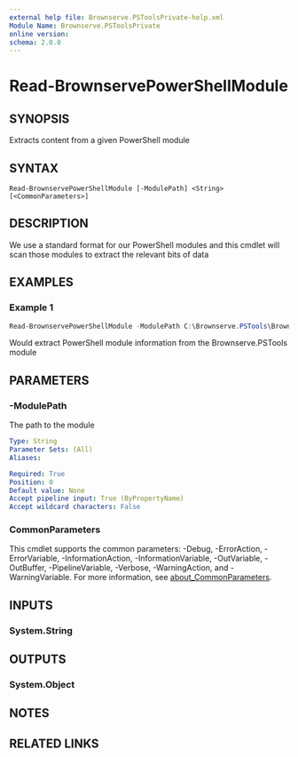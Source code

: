 ```yaml
---
external help file: Brownserve.PSToolsPrivate-help.xml
Module Name: Brownserve.PSToolsPrivate
online version:
schema: 2.0.0
---
```


# Read-BrownservePowerShellModule

## SYNOPSIS
Extracts content from a given PowerShell module 

## SYNTAX

```
Read-BrownservePowerShellModule [-ModulePath] <String> [<CommonParameters>]
```

## DESCRIPTION
We use a standard format for our PowerShell modules and this cmdlet will scan those modules to extract the relevant bits of data

## EXAMPLES

### Example 1
```powershell
Read-BrownservePowerShellModule -ModulePath C:\Brownserve.PSTools\Brownserve.PSTools.psm1
```

Would extract PowerShell module information from the Brownserve.PSTools module

## PARAMETERS

### -ModulePath
The path to the module

```yaml
Type: String
Parameter Sets: (All)
Aliases:

Required: True
Position: 0
Default value: None
Accept pipeline input: True (ByPropertyName)
Accept wildcard characters: False
```

### CommonParameters
This cmdlet supports the common parameters: -Debug, -ErrorAction, -ErrorVariable, -InformationAction, -InformationVariable, -OutVariable, -OutBuffer, -PipelineVariable, -Verbose, -WarningAction, and -WarningVariable. For more information, see [about_CommonParameters](http://go.microsoft.com/fwlink/?LinkID=113216).

## INPUTS

### System.String

## OUTPUTS

### System.Object
## NOTES

## RELATED LINKS
